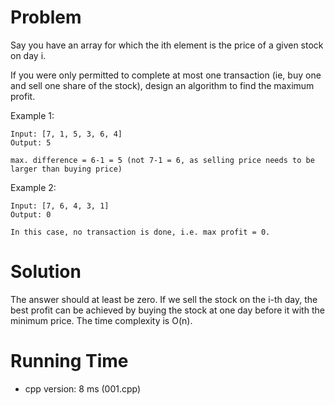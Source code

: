 # Problem

Say you have an array for which the ith element is the price of a given stock on day i.

If you were only permitted to complete at most one transaction (ie, buy one and sell one share of the stock), design an algorithm to find the maximum profit.

Example 1:

```
Input: [7, 1, 5, 3, 6, 4]
Output: 5

max. difference = 6-1 = 5 (not 7-1 = 6, as selling price needs to be larger than buying price)
```
Example 2:

```
Input: [7, 6, 4, 3, 1]
Output: 0

In this case, no transaction is done, i.e. max profit = 0.
```
# Solution

The answer should at least be zero. If we sell the stock on the i-th day, the best profit can be achieved by buying the stock at one day before it with the minimum price. The time complexity is O(n).

# Running Time

- cpp version: 8 ms (001.cpp)
